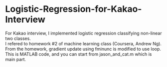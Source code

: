 # Logistic-Regression-for-Kakao-Interview
For Kakao interview, I implemented logistic regression classifying non-linear two classes. <br />
I refered to homework #2 of machine learning class (Coursera, Andrew Ng). <br />
From the homework, gradient update using fminunc is modified to use loop. <br />
This is MATLAB code, and you can start from jason_and_cat.m which is main part.
